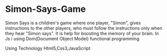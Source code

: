 # Simon-Says-Game
Simon Says is a children's game where one player, "Simon",
gives instructions to the other players,
who must follow the instructions only when they hear "Simon says".
It is help for boosting the memory of your brain.
In Js i  using Dom(Document Object Model) functional programming

Using Technology Html5,Css3,JavaScript